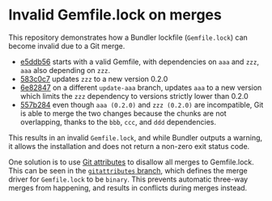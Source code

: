 # Invalid Gemfile.lock on merges

This repository demonstrates how a Bundler lockfile (`Gemfile.lock`) can become invalid due to a Git merge.

* [e5ddb56](https://github.com/etiennebarrie/invalid-gemfile.lock/commit/e5ddb56) starts with a valid Gemfile, with
  dependencies on `aaa` and `zzz`, `aaa` also depending on `zzz`.
* [583c0c7](https://github.com/etiennebarrie/invalid-gemfile.lock/commit/583c0c7) updates `zzz` to a new version 0.2.0
* [6e82847](https://github.com/etiennebarrie/invalid-gemfile.lock/commit/6e82847) on a different `update-aaa` branch,
  updates `aaa` to a new version which limits the `zzz` dependency to versions strictly lower than 0.2.0
* [557b284](https://github.com/etiennebarrie/invalid-gemfile.lock/commit/557b284) even though `aaa (0.2.0)` and `zzz
  (0.2.0)` are incompatible, Git is able to merge the two changes because the chunks are not overlapping, thanks to the
  `bbb`, `ccc`, and `ddd` dependencies.

This results in an invalid `Gemfile.lock`, and while Bundler outputs a warning, it allows the installation and does not
return a non-zero exit status code.

One solution is to use [Git attributes][gitattributes] to disallow all merges to Gemfile.lock. This can be seen in the
[`gitattributes` branch][gitattributes branch], which defines the merge driver for `Gemfile.lock` to be `binary`. This
prevents automatic three-way merges from happening, and results in conflicts during merges instead.

[gitattributes]: https://git-scm.com/docs/gitattributes
[gitattributes branch]: https://github.com/etiennebarrie/invalid-gemfile.lock/tree/gitattributes

